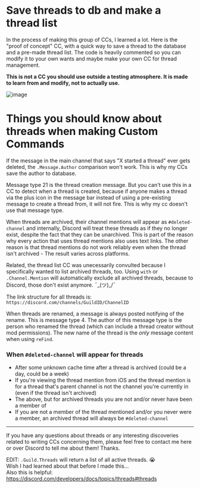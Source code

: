 # Save threads to db and make a thread list

In the process of making this group of CCs, I learned a lot. Here is the "proof of concept" CC, with a quick way to save a thread to the database and a pre-made thread list. The code is heavily commented so you can modify it to your own wants and maybe make your own CC for thread management.

**This is not a CC you should use outside a testing atmosphere. It is made to learn from and modify, not to actually use.**

![image](https://user-images.githubusercontent.com/20410737/181144830-1e4ff7a1-f922-4d0d-99fa-f00a36efab9a.png)


# Things you should know about threads when making Custom Commands
If the message in the main channel that says "X started a thread" ever gets deleted, the `.Message.Author` comparison won't work. This is why my CCs save the author to database.

Message type 21 is the thread creation message. But you can't use this in a CC to detect when a thread is created, because if anyone makes a thread via the plus icon in the message bar instead of using a pre-existing message to create a thread from, it will not fire. This is why my cc doesn't use that message type.

When threads are archived, their channel mentions will appear as `#deleted-channel` and internally, Discord will treat these threads as if they no longer exist, despite the fact that they can be unarchived. This is part of the reason why every action that uses thread mentions also uses text links. The other reason is that thread mentions do not work reliably even when the thread isn't archived - The result varies across platforms.

Related, the thread list CC was unecessarily convulted because I specifically wanted to list archived threads, too. Using `with` or `.Channel.Mention` will automatically exclude all archived threads, because to Discord, those don't exist anymore. ¯\_(ツ)_/¯

The link structure for all threads is: `https://discord.com/channels/GuildID/ChannelID`

When threads are renamed, a message is always posted notifying of the rename. This is message type 4. The author of this message type is the person who renamed the thread (which can include a thread creator without mod permissions). The new name of the thread is the _only_ message content when using `reFind`.

### When `#deleted-channel` will appear for threads
- After some unknown cache time after a thread is archived (could be a day, could be a week)
- If you're viewing the thread mention from iOS and the thread mention is for a thread that's parent channel is not the channel you're currently in (even if the thread isn't archived)
- The above, but for archived threads you are not and/or never have been a member of
- If you are not a member of the thread mentioned and/or you never were a member, an archived thread will always be `#deleted-channel`

-----------

If you have any questions about threads or any interesting discoveries related to writing CCs concerning them, please feel free to contact me here or over Discord to tell me about them! Thanks.

EDIT:
`.Guild.Threads` will return a list of all active threads. 😭      
Wish I had learned about that before I made this...       
Also this is helpful: https://discord.com/developers/docs/topics/threads#threads
